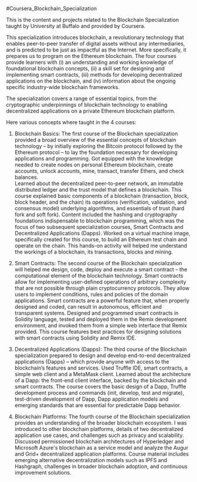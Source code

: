 #Coursera_Blockchain_Specialization

This is the content and projects related to the Blockchain Specialization taught by University at Buffalo and provided by Coursera.

This specialization introduces blockchain, a revolutionary technology that enables peer-to-peer transfer of digital assets without any intermediaries, and is predicted to be just as impactful as the Internet. More specifically, it prepares us to program on the Ethereum blockchain. The four courses provide learners with (i) an understanding and working knowledge of foundational blockchain concepts, (ii) a skill set for designing and implementing smart contracts, (iii) methods for developing decentralized applications on the blockchain, and (iv) information about the ongoing specific industry-wide blockchain frameworks.

The specialization covers a range of essential topics, from the cryptographic underpinnings of blockchain technology to enabling decentralized applications on a private Ethereum blockchain platform.

 Here various concepts where taught in the 4 courses:

1.	Blockchain Basics:
The first course of the Blockchain specialization provided a broad overview of the essential concepts of blockchain technology – by initially exploring the Bitcoin protocol followed by the Ethereum protocol – to lay the foundation necessary for developing applications and programming. Got equipped with the knowledge needed to create nodes on personal Ethereum blockchain, create accounts, unlock accounts, mine, transact, transfer Ethers, and check balances.       
Learned about the decentralized peer-to-peer network, an immutable distributed ledger and the trust model that defines a blockchain. This course explained basic components of a blockchain (transaction, block, block header, and the chain) its operations (verification, validation, and consensus model) underlying algorithms, and essentials of trust (hard fork and soft fork). Content included the hashing and cryptography foundations indispensable to blockchain programming, which was the focus of two subsequent specialization courses, Smart Contracts and Decentralized Applications (Dapps). Worked on a virtual machine image, specifically created for this course, to build an Ethereum test chain and operate on the chain. This hands-on activity will helped me understand the workings of a blockchain, its transactions, blocks and mining.

2.	Smart Contracts:
The second course of the Blockchain specialization will helped me design, code, deploy and execute a smart contract – the computational element of the blockchain technology. Smart contracts allow for implementing user-defined operations of arbitrary complexity that are not possible through plain cryptocurrency protocols. They allow users to implement conditions, rules and policies of the domain applications. Smart contracts are a powerful feature that, when properly designed and coded, can result in autonomous, efficient and transparent systems. Designed and programmed smart contracts in Solidity language, tested and deployed them in the Remix development environment, and invoked them from a simple web interface that Remix provided. This course features best practices for designing solutions with smart contracts using Solidity and Remix IDE.

3.	Decentralized Applications (Dapps):
The third course of the Blockchain specialization prepared to design and develop end-to-end decentralized applications (Dapps) – which provide anyone with access to the blockchain’s features and services. Used Truffle IDE, smart contracts, a simple web client and a MetaMask client. Learned about the architecture of a Dapp: the front-end client interface, backed by the blockchain and smart contracts. The course covers the basic design of a Dapp, Truffle development process and commands (init, develop, test and migrate), test-driven development of Dapp, Dapp application models and emerging standards that are essential for predictable Dapp behavior. 

4.	Blockchain Platforms:
The fourth course of the Blockchain specialization provides an understanding of the broader blockchain ecosystem. I was introduced to other blockchain platforms, details of two decentralized application use  cases, and challenges such as privacy and scalability. Discussed permissioned blockchain architectures of Hyperledger and Microsoft Azure's blockchain as a service model and analyze the Augur and Grid+ decentralized application platforms. Course material includes emerging alternative decentralization models such as IPFS and Hashgraph, challenges in broader blockchain adoption, and continuous improvement solutions.



